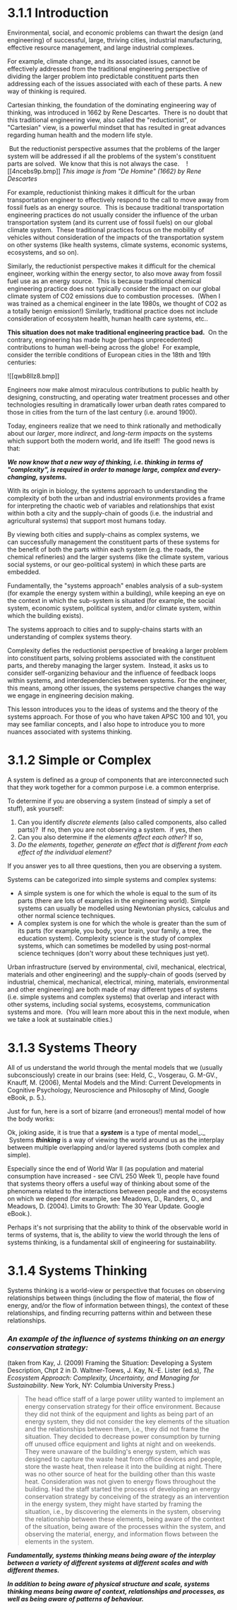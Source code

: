 # 3.1.1 Introduction
Environmental, social, and economic problems can thwart the design (and engineering) of successful, large, thriving cities, industrial manufacturing, effective resource management, and large industrial complexes.  

For example, climate change, and its associated issues, cannot be effectively addressed from the traditional engineering perspective of dividing the larger problem into predictable constituent parts then addressing each of the issues associated with each of these parts. A new way of thinking is required.  

Cartesian thinking, the foundation of the dominating engineering way of thinking, was introduced in 1662 by Rene Descartes.  There is no doubt that this traditional engineering view, also called the "reductionist", or "Cartesian" view, is a powerful mindset that has resulted in great advances regarding human health and the modern life style.  

 But the reductionist perspective assumes that the problems of the larger system will be addressed if all the problems of the system's constituent parts are solved.  We know that this is not always the case.
 
 ![[4ncebs9p.bmp]]
_This image is from "De Homine" (1662) by Rene Descartes_

For example, reductionist thinking makes it difficult for the urban transportation engineer to effectively respond to the call to move away from fossil fuels as an energy source.  This is because traditional transportation engineering practices do not usually consider the influence of the urban transportation system (and its current use of fossil fuels) on our global climate system.  These traditional practices focus on the mobility of vehicles without consideration of the impacts of the transportation system on other systems (like health systems, climate systems, economic systems, ecosystems, and so on). 

Similarly, the reductionist perspective makes it difficult for the chemical engineer, working within the energy sector, to also move away from fossil fuel use as an energy source.  This is because traditional chemical engineering practice does not typically consider the impact on our global climate system of CO2 emissions due to combustion processes.  (When I was trained as a chemical engineer in the late 1980s, we thought of CO2 as a totally benign emission!) Similarly, traditional practice does not include consideration of ecosystem health, human health care systems, etc..  

**This situation does not make traditional engineering practice bad.**  On the contrary, engineering has made huge (perhaps unprecedented) contributions to human well-being across the globe!  For example, consider the terrible conditions of European cities in the 18th and 19th centuries:

![[qwb8llz8.bmp]]

Engineers now make almost miraculous contributions to public health by designing, constructing, and operating water treatment processes and other technologies resulting in dramatically lower urban death rates compared to those in cities from the turn of the last century (i.e. around 1900).

Today, engineers realize that we need to think rationally and methodically about our _larger_, more _indirect_, and _long-term_ _impacts_ on the systems which support both the modern world, and life itself!  The good news is that: 

_**We now know that a new way of thinking, i.e. thinking in terms of "complexity", is required in order to manage large, complex and every-changing, systems.**_

With its origin in biology, the systems approach to understanding the complexity of both the urban and industrial environments provides a frame for interpreting the chaotic web of variables and relationships that exist within both a city and the supply-chain of goods (i.e. the industrial and agricultural systems) that support most humans today.  

By viewing both cities and supply-chains as complex systems, we can successfully management the constituent parts of these systems for the benefit of both the parts within each system (e.g. the roads, the chemical refineries) and the larger systems (like the climate system, various social systems, or our geo-political system) in which these parts are embedded.

Fundamentally, the "systems approach" enables analysis of a sub-system (for example the energy system within a building), while keeping an eye on the context in which the sub-system is situated (for example, the social system, economic system, political system, and/or climate system, within which the building exists).

The systems approach to cities and to supply-chains starts with an understanding of complex systems theory.  

Complexity defies the reductionist perspective of breaking a larger problem into constituent parts, solving problems associated with the constituent parts, and thereby managing the larger system.  Instead, it asks us to consider self-organizing behaviour and the influence of feedback loops within systems, and interdependencies between systems. For the engineer, this means, among other issues, the systems perspective changes the way we engage in engineering decision making. 

This lesson introduces you to the ideas of systems and the theory of the systems approach. For those of you who have taken APSC 100 and 101, you may see familiar concepts, and I also hope to introduce you to more nuances associated with systems thinking.

# 3.1.2 Simple or Complex
A system is defined as a group of components that are interconnected such that they work together for a common purpose i.e. a common enterprise.

To determine if you are observing a system (instead of simply a set of stuff), ask yourself:  

1.  Can you identify _discrete elements_ (also called components, also called parts)?  If no, then you are not observing a system.  if yes, then
2.  Can you also determine if the _elements affect each other_? If so, 
3.  _Do the elements, together, generate an effect that is different from each effect of the individual element?_ 

If you answer yes to all three questions, then you are observing a system.

Systems can be categorized into simple systems and complex systems:

-   A simple system is one for which the whole is equal to the sum of its parts (there are lots of examples in the engineering world). Simple systems can usually be modelled using Newtonian physics, calculus and other normal science techniques.
-   A complex system is one for which the whole is greater than the sum of its parts (for example, you body, your brain, your family, a tree, the education system). Complexity science is the study of complex systems, which can sometimes be modelled by using post-normal science techniques (don't worry about these techniques just yet).

Urban infrastructure (served by environmental, civil, mechanical, electrical, materials and other engineering) and the supply-chain of goods (served by industrial, chemical, mechanical, electrical, mining, materials, environmental and other engineering) are both made of may different types of systems (i.e. simple systems and complex systems) that overlap and interact with other systems, including social systems, ecosystems, communication systems and more.  (You will learn more about this in the next module, when we take a look at sustainable cities.)

# 3.1.3 Systems Theory
All of us understand the world through the mental models that we (usually subconsciously) create in our brains (see: Held, C., Vosgerau, G. M-GV., Knauff, M. (2006), Mental Models and the Mind: Current Developments in Cognitive Psychology, Neuroscience and Philosophy of Mind, Google eBook, p. 5.).

Just for fun, here is a sort of bizarre (and erroneous!) mental model of how the body works:

Ok, joking aside, it is true that a _**system**_ is a type of mental model_._  Systems _**thinking**_ is a way of viewing the world around us as the interplay between multiple overlapping and/or layered systems (both complex and simple).

Especially since the end of World War II (as population and material consumption have increased - see CIVL 250 Week 1), people have found that systems theory offers a useful way of thinking about some of the phenomena related to the interactions between people and the ecosystems on which we depend (for example, see Meadows, D., Randers, O., and Meadows, D. (2004). Limits to Growth: The 30 Year Update. Google eBook.).

Perhaps it's not surprising that the ability to think of the observable world in terms of systems, that is, the ability to view the world through the lens of systems thinking, is a fundamental skill of engineering for sustainability.

# 3.1.4 Systems Thinking
Systems thinking is a world-view or perspective that focuses on observing relationships between things (including the flow of material, the flow of energy, and/or the flow of information between things), the context of these relationships, and finding recurring patterns within and between these relationships.

### _An example of the influence of systems thinking on an energy conservation strategy:_

(taken from Kay, J. (2009) Framing the Situation: Developing a System Description, Chpt 2 in D. Waltner-Toews, J. Kay, N.-E. Lister (ed.s), _The Ecosystem Approach: Complexity, Uncertainty, and Managing for Sustainability_. New York, NY: Columbia University Press.)

> The head office staff of a large power utility wanted to implement an energy conservation strategy for their office environment. Because they did not think of the equipment and lights as being part of an energy system, they did not consider the key elements of the situation and the relationships between them, i.e., they did not frame the situation. They decided to decrease power consumption by turning off unused office equipment and lights at night and on weekends. They were unaware of the building's energy system, which was designed to capture the waste heat from office devices and people, store the waste heat, then release it into the building at night. There was no other source of heat for the building other than this waste heat. Consideration was not given to energy flows throughout the building. Had the staff started the process of developing an energy conservation strategy by conceiving of the strategy as an intervention in the energy system, they might have started by framing the situation, i.e., by discovering the elements in the system, observing the relationship between these elements, being aware of the context of the situation, being aware of the processes within the system, and observing the material, energy, and information flows between the elements in the system.

_**Fundamentally, systems thinking means being aware of the interplay between a variety of different systems at different scales and with different themes.**_

_**In addition to being aware of physical structure and scale, systems thinking means being aware of context, relationships and processes, as well as being aware of patterns of behaviour.**_